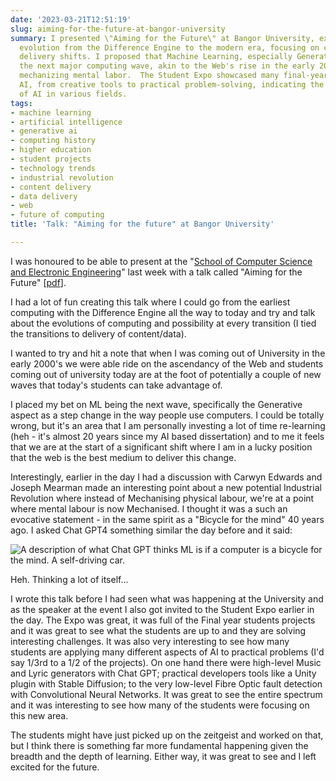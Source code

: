 ```yaml
---
date: '2023-03-21T12:51:19'
slug: aiming-for-the-future-at-bangor-university
summary: I presented \"Aiming for the Future\" at Bangor University, exploring computing's
  evolution from the Difference Engine to the modern era, focusing on content/data
  delivery shifts. I proposed that Machine Learning, especially Generative AI, is
  the next major computing wave, akin to the Web's rise in the early 2000s, potentially
  mechanizing mental labor.  The Student Expo showcased many final-year projects incorporating
  AI, from creative tools to practical problem-solving, indicating the growing importance
  of AI in various fields.
tags:
- machine learning
- artificial intelligence
- generative ai
- computing history
- higher education
- student projects
- technology trends
- industrial revolution
- content delivery
- data delivery
- web
- future of computing
title: 'Talk: "Aiming for the future" at Bangor University'

---
```


I was honoured to be able to present at the "[School of Computer Science and Electronic Engineering](https://www.bangor.ac.uk/scsee)" last week with a talk called "Aiming for the Future" \[[pdf](https://paul.kinlan.me/images/Bangor%20Keynote_%20Aiming%20for%20the%20future.pdf)\].

I had a lot of fun creating this talk where I could go from the earliest computing with the Difference Engine all the way to today and try and talk about the evolutions of computing and possibility at every transition (I tied the transitions to delivery of content/data).

I wanted to try and hit a note that when I was coming out of University in the early 2000's we were able ride on the ascendancy of the Web and students coming out of university today are at the foot of potentially a couple of new waves that today's students can take advantage of.

I placed my bet on ML being the next wave, specifically the Generative aspect as a step change in the way people use computers. I could be totally wrong, but it's an area that I am personally investing a lot of time re-learning (heh - it's almost 20 years since my AI based dissertation) and to me it feels that we are at the start of a significant shift where I am in a lucky position that the web is the best medium to deliver this change.

Interestingly, earlier in the day I had a discussion with Carwyn Edwards and Joseph Mearman made an interesting point about a new potential Industrial Revolution where instead of Mechanising physical labour, we're at a point where mental labour is now Mechanised. I thought it was a such an evocative statement - in the same spirit as a "Bicycle for the mind" 40 years ago. I asked Chat GPT4 something similar the day before and it said:

![A description of what Chat GPT thinks ML is if a computer is a bicycle for the mind. A self-driving car.](/images/Screenshot%202023-03-14%20at%2021.07.13.png)

Heh. Thinking a lot of itself...

I wrote this talk before I had seen what was happening at the University and as the speaker at the event I also got invited to the Student Expo earlier in the day. The Expo was great, it was full of the Final year students projects and it was great to see what the students are up to and they are solving interesting challenges. It was also very interesting to see how many students are applying many different aspects of AI to practical problems (I'd say 1/3rd to a 1/2 of the projects). On one hand there were high-level Music and Lyric generators with Chat GPT; practical developers tools like a Unity plugin with Stable Diffusion; to the very low-level Fibre Optic fault detection with Convolutional Neural Networks. It was great to see the entire spectrum and it was interesting to see how many of the students were focusing on this new area.

The students might have just picked up on the zeitgeist and worked on that, but I think there is something far more fundamental happening given the breadth and the depth of learning. Either way, it was great to see and I left excited for the future.